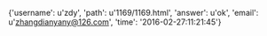 {'username': u'zdy', 'path': u'1169/1169.html', 'answer': u'ok', 'email': u'zhangdianyany@126.com', 'time': '2016-02-27:11:21:45'}
